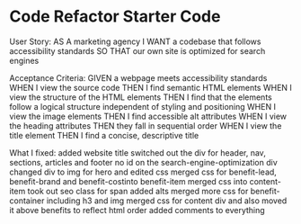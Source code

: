 # Code Refactor Starter Code

User Story:
AS A marketing agency 
I WANT a codebase that follows accessibility standards
SO THAT our own site is optimized for search engines

Acceptance Criteria:
GIVEN a webpage meets accessibility standards
WHEN I view the source code
THEN I find semantic HTML elements
WHEN I view the structure of the HTML elements
THEN I find that the elements follow a logical structure independent of styling and positioning
WHEN I view the image elements
THEN I find accessible alt attributes
WHEN I view the heading attributes
THEN they fall in sequential order
WHEN I view the title element
THEN I find a concise, descriptive title

What I fixed:
added website title
switched out the div for header, nav, sections, articles and footer
no id on the search-engine-optimization div
changed div to img for hero and edited css
merged css for benefit-lead, benefit-brand and benefit-costinto benefit-item
merged css into content-item
took out seo class for span
added alts
merged more css for benefit-container including h3 and img
merged css for content div and also moved it above benefits to reflect html order
added comments to everything
